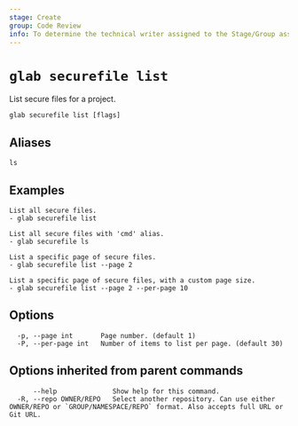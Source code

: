 ```yaml
---
stage: Create
group: Code Review
info: To determine the technical writer assigned to the Stage/Group associated with this page, see https://about.gitlab.com/handbook/product/ux/technical-writing/#assignments
---
```


<!--
This documentation is auto generated by a script.
Please do not edit this file directly. Run `make gen-docs` instead.
-->

# `glab securefile list`

List secure files for a project.

```plaintext
glab securefile list [flags]
```

## Aliases

```plaintext
ls
```

## Examples

```plaintext
List all secure files.
- glab securefile list

List all secure files with 'cmd' alias.
- glab securefile ls

List a specific page of secure files.
- glab securefile list --page 2

List a specific page of secure files, with a custom page size.
- glab securefile list --page 2 --per-page 10

```

## Options

```plaintext
  -p, --page int       Page number. (default 1)
  -P, --per-page int   Number of items to list per page. (default 30)
```

## Options inherited from parent commands

```plaintext
      --help              Show help for this command.
  -R, --repo OWNER/REPO   Select another repository. Can use either OWNER/REPO or `GROUP/NAMESPACE/REPO` format. Also accepts full URL or Git URL.
```
